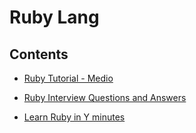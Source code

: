 # Ruby Lang

## Contents

* [Ruby Tutorial - Medio](https://github.com/vanbumi/CodeJournal/blob/master/Ruby%20On%20Rails/Ruby%20Lang/Ruby%20Tutorial.md)

* [Ruby Interview Questions and Answers](http://www.hub4tech.com/interview/ruby)

* [Learn Ruby in Y minutes](https://learnxinyminutes.com/docs/id-id/ruby-id/)

